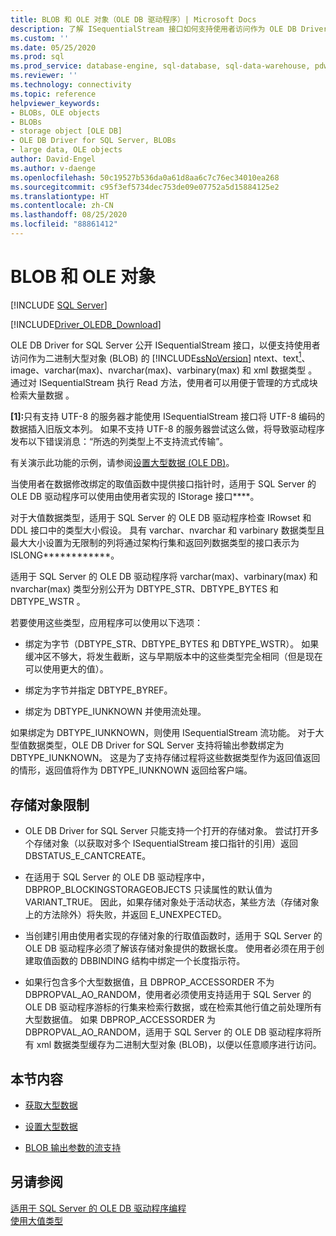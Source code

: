 ```yaml
---
title: BLOB 和 OLE 对象（OLE DB 驱动程序）| Microsoft Docs
description: 了解 ISequentialStream 接口如何支持使用者访问作为 OLE DB Driver for SQL Server 中的二进制大型对象的 SQL Server 数据类型。
ms.custom: ''
ms.date: 05/25/2020
ms.prod: sql
ms.prod_service: database-engine, sql-database, sql-data-warehouse, pdw
ms.reviewer: ''
ms.technology: connectivity
ms.topic: reference
helpviewer_keywords:
- BLOBs, OLE objects
- BLOBs
- storage object [OLE DB]
- OLE DB Driver for SQL Server, BLOBs
- large data, OLE objects
author: David-Engel
ms.author: v-daenge
ms.openlocfilehash: 50c19527b536da0a61d8aa6c7c76ec34010ea268
ms.sourcegitcommit: c95f3ef5734dec753de09e07752a5d15884125e2
ms.translationtype: HT
ms.contentlocale: zh-CN
ms.lasthandoff: 08/25/2020
ms.locfileid: "88861412"
---
```

# <a name="blobs-and-ole-objects"></a>BLOB 和 OLE 对象
[!INCLUDE [SQL Server](../../../includes/applies-to-version/sql-asdb-asdbmi-asa-pdw.md)]

[!INCLUDE[Driver_OLEDB_Download](../../../includes/driver_oledb_download.md)]

  OLE DB Driver for SQL Server 公开 ISequentialStream 接口，以便支持使用者访问作为二进制大型对象 (BLOB) 的 [!INCLUDE[ssNoVersion](../../../includes/ssnoversion-md.md)] ntext、text<a href="#text_note"><sup>1</sup></a>、image、varchar(max)、nvarchar(max)、varbinary(max) 和 xml 数据类型        。 通过对 ISequentialStream 执行 Read 方法，使用者可以用便于管理的方式成块检索大量数据   。

 <b id="text_note">[1]:</b>只有支持 UTF-8 的服务器才能使用 ISequentialStream 接口将 UTF-8 编码的数据插入旧版文本列。 如果不支持 UTF-8 的服务器尝试这么做，将导致驱动程序发布以下错误消息：“所选的列类型上不支持流式传输”。

 有关演示此功能的示例，请参阅[设置大型数据 (OLE DB)](../../oledb/ole-db-how-to/set-large-data-ole-db.md)。  
  
 当使用者在数据修改绑定的取值函数中提供接口指针时，适用于 SQL Server 的 OLE DB 驱动程序可以使用由使用者实现的 IStorage 接口****。  
  
 对于大值数据类型，适用于 SQL Server 的 OLE DB 驱动程序检查 IRowset 和 DDL 接口中的类型大小假设。 具有 varchar、nvarchar 和 varbinary 数据类型且最大大小设置为无限制的列将通过架构行集和返回列数据类型的接口表示为 ISLONG************。  
  
 适用于 SQL Server 的 OLE DB 驱动程序将 varchar(max)、varbinary(max) 和 nvarchar(max) 类型分别公开为 DBTYPE_STR、DBTYPE_BYTES 和 DBTYPE_WSTR  。  
  
 若要使用这些类型，应用程序可以使用以下选项：  
  
-   绑定为字节（DBTYPE_STR、DBTYPE_BYTES 和 DBTYPE_WSTR）。 如果缓冲区不够大，将发生截断，这与早期版本中的这些类型完全相同（但是现在可以使用更大的值）。  
  
-   绑定为字节并指定 DBTYPE_BYREF。  
  
-   绑定为 DBTYPE_IUNKNOWN 并使用流处理。  
  
 如果绑定为 DBTYPE_IUNKNOWN，则使用 ISequentialStream 流功能。 对于大型值数据类型，OLE DB Driver for SQL Server 支持将输出参数绑定为 DBTYPE_IUNKNOWN。 这是为了支持存储过程将这些数据类型作为返回值返回的情形，返回值将作为 DBTYPE_IUNKNOWN 返回给客户端。  
  
## <a name="storage-object-limitations"></a>存储对象限制  
  
-   OLE DB Driver for SQL Server 只能支持一个打开的存储对象。 尝试打开多个存储对象（以获取对多个 ISequentialStream 接口指针的引用）返回 DBSTATUS_E_CANTCREATE。  
  
-   在适用于 SQL Server 的 OLE DB 驱动程序中，DBPROP_BLOCKINGSTORAGEOBJECTS 只读属性的默认值为 VARIANT_TRUE。 因此，如果存储对象处于活动状态，某些方法（存储对象上的方法除外）将失败，并返回 E_UNEXPECTED。  
  
-   当创建引用由使用者实现的存储对象的行取值函数时，适用于 SQL Server 的 OLE DB 驱动程序必须了解该存储对象提供的数据长度。 使用者必须在用于创建取值函数的 DBBINDING 结构中绑定一个长度指示符。  
  
-   如果行包含多个大型数据值，且 DBPROP_ACCESSORDER 不为 DBPROPVAL_AO_RANDOM，使用者必须使用支持适用于 SQL Server 的 OLE DB 驱动程序游标的行集来检索行数据，或在检索其他行值之前处理所有大型数据值。 如果 DBPROP_ACCESSORDER 为 DBPROPVAL_AO_RANDOM，适用于 SQL Server 的 OLE DB 驱动程序将所有 xml 数据类型缓存为二进制大型对象 (BLOB)，以便以任意顺序进行访问。  
  
## <a name="in-this-section"></a>本节内容  
  
-   [获取大型数据](../../oledb/ole-db-blobs/getting-large-data.md)  
  
-   [设置大型数据](../../oledb/ole-db-blobs/setting-large-data.md)  
  
-   [BLOB 输出参数的流支持](../../oledb/ole-db-blobs/streaming-support-for-blob-output-parameters.md)  
  
## <a name="see-also"></a>另请参阅  
 [适用于 SQL Server 的 OLE DB 驱动程序编程](../../oledb/ole-db/oledb-driver-for-sql-server-programming.md)        
 [使用大值类型](../../oledb/features/using-large-value-types.md)  
  
  
